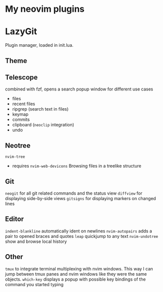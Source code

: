 My neovim plugins
=================

# LazyGit
Plugin manager, loaded in init.lua. 

## Theme

## Telescope
combined with fzf, opens a search popup window for different use cases
- files
- recent files
- ripgrep (search text in files)
- keymap
- commits
- clipboard (`neoclip` integration)
- undo

## Neotree
`nvim-tree`
- requires `nvim-web-devicons` 
Browsing files in a treelike structure

## Git
`neogit` for all git related commands and the status view
`diffview` for displaying side-by-side views
`gitsigns` for displaying markers on changed lines


## Editor
`indent-blankline` automatically ident on newlines
`nvim-autopairs` adds a pair to opened braces and quotes
`leap` quickjump to any text
`nvim-undotree` show and browse local history

## Other
`tmux` to integrate terminal multiplexing with nvim windows. This way I can jump between tmux panes and nvim windows like they were the same objects.
`which-key` displays a popup with possible key bindings of the command you started typing 

